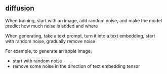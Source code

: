 ---
---
## diffusion 

When training, start with an image, add random noise, and make the model predict how much noise is added and where 

When generating, take a text prompt, turn it into a text embedding, start with random noise, gradually remove noise

For example, to generate an apple image,
- start with random noise
- remove some noise in the direction of text embedding tensor
